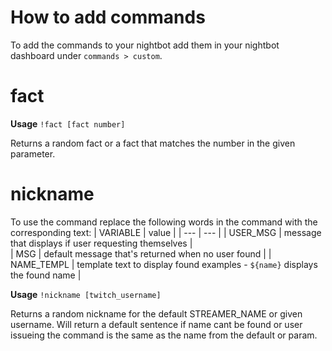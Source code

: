# How to add commands

To add the commands to your nightbot add them in your nightbot dashboard under `commands > custom`.


# fact

**Usage** 
`!fact [fact number]`

Returns a random fact or a fact that matches the number in the given parameter.


# nickname

To use the command replace the following words in the command with the corresponding text:
| VARIABLE | value |
| --- | ---  |
| USER_MSG   | message that displays if user requesting themselves                         |            
| MSG        | default message that's returned when no user found                          |
| NAME_TEMPL | template text to display found examples - `${name}` displays the found name |


**Usage**
`!nickname [twitch_username]`

Returns a random nickname for the default STREAMER_NAME or given username. Will return a default sentence if name cant be found or user issueing the command is the same as the name from the default or param.